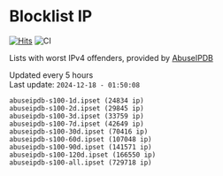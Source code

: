 # Blocklist IP

[![Hits](https://hits.seeyoufarm.com/api/count/incr/badge.svg?url=https%3A%2F%2Fgithub.com%2Fborestad%2Fblocklist-ip%2F&count_bg=%2379C83D&title_bg=%23555555&icon=&icon_color=%23E7E7E7&title=hits&edge_flat=false)](https://hits.seeyoufarm.com)  ![CI](https://img.shields.io/github/workflow/status/borestad/blocklist-ip/CI?style=flat-square)

Lists with worst IPv4 offenders, provided by [AbuseIPDB](https://www.abuseipdb.com/)

<!-- FOOTER-PLACEHOLDER -->
Updated every 5 hours<br>
Last update: `2024-12-18 - 01:50:08`
```
abuseipdb-s100-1d.ipset (24834 ip)
abuseipdb-s100-2d.ipset (29845 ip)
abuseipdb-s100-3d.ipset (33759 ip)
abuseipdb-s100-7d.ipset (42649 ip)
abuseipdb-s100-30d.ipset (70416 ip)
abuseipdb-s100-60d.ipset (107048 ip)
abuseipdb-s100-90d.ipset (141571 ip)
abuseipdb-s100-120d.ipset (166550 ip)
abuseipdb-s100-all.ipset (729718 ip)
```
